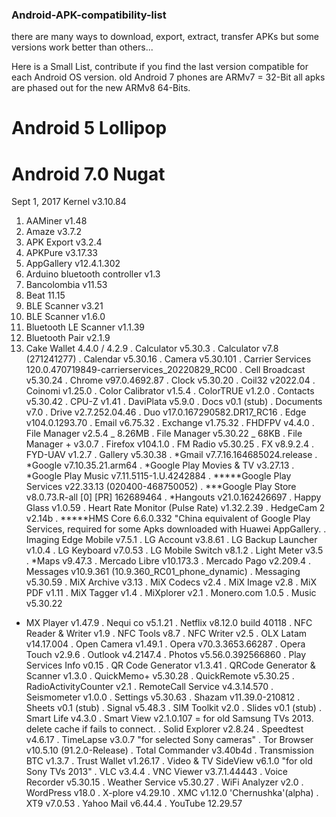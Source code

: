 ### Android-APK-compatibility-list

there are many ways to download, export, extract, transfer APKs
but some versions work better than others...

Here is a Small List, contribute if you find the last version compatible for each Android OS version.
old Android 7 phones are ARMv7 = 32-Bit
all apks are phased out for the new ARMv8 64-Bits.

# Android 5 Lollipop


# Android 7.0 Nugat
Sept 1, 2017
Kernel v3.10.84

1. AAMiner v1.48
2. Amaze v3.7.2
3. APK Export v3.2.4
4. APKPure v3.17.33
5. AppGallery v12.4.1.302
6. Arduino bluetooth controller v1.3
7. Bancolombia v11.53
8. Beat 11.15
9. BLE Scanner v3.21
10. BLE Scanner v1.6.0
11. Bluetooth LE Scanner v1.1.39
12. Bluetooth Pair v2.1.9
13. Cake Wallet 4.4.0 / 4.2.9
. Calculator v5.30.3
. Calculator v7.8 (271241277)
. Calendar v5.30.16
. Camera v5.30.101
. Carrier Services 120.0.470719849-carrierservices_20220829_RC00
. Cell Broadcast v5.30.24
. Chrome v97.0.4692.87
. Clock v5.30.20
. Coil32 v2022.04
. Coinomi v1.25.0
. Color Calibrator v1.5.4
. ColorTRUE v1.2.0
. Contacts v5.30.42
. CPU-Z v1.41
. DaviPlata v5.9.0
. Docs v0.1 (stub)
. Documents v7.0
. Drive v2.7.252.04.46
. Duo v17.0.167290582.DR17_RC16
. Edge v104.0.1293.70
. Email v6.75.32
. Exchange v1.75.32
. FHDFPV v4.4.0
. File Manager v2.5.4 _ 8.26MB
. File Manager v5.30.22 _ 68KB
. File Manager + v3.0.7
. Firefox v104.1.0
. FM Radio v5.30.25
. FX v8.9.2.4
. FYD-UAV v1.2.7
. Gallery v5.30.38
. *Gmail v7.7.16.164685024.release
. *Google v7.10.35.21.arm64
. *Google Play Movies & TV v3.27.13
. *Google Play Music v7.11.5115-1.U.4242884
. *****Google Play Services v22.33.13 (020400-468750052)
. ***Google Play Store v8.0.73.R-all [0] [PR] 162689464
. *Hangouts v21.0.162426697
. Happy Glass v1.0.59
. Heart Rate Monitor (Pulse Rate) v1.32.2.39
. HedgeCam 2 v2.14b
. *****HMS Core 6.6.0.332 "China equivalent of Google Play Services, required for some Apks downloaded with Huawei AppGallery.
. Imaging Edge Mobile v7.5.1
. LG Account v3.8.61
. LG Backup Launcher v1.0.4
. LG Keyboard v7.0.53
. LG Mobile Switch v8.1.2
. Light Meter v3.5
. *Maps v9.47.3
. Mercado Libre v10.173.3
. Mercado Pago v2.209.4
. Messages v10.9.361 (10.9.360_RC01_phone_dynamic)
. Messaging v5.30.59
. MiX Archive v3.13
. MiX Codecs v2.4
. MiX Image v2.8
. MiX PDF v1.11
. MiX Tagger v1.4
. MiXplorer v2.1
. Monero.com 1.0.5
. Music v5.30.22
- MX Player v1.47.9
. Nequi co v5.1.21
. Netflix v8.12.0 build 40118
. NFC Reader & Writer v1.9
. NFC Tools v8.7
. NFC Writer v2.5
. OLX Latam v14.17.004
. Open Camera v1.49.1
. Opera v70.3.3653.66287
. Opera Touch v2.9.6
. Outlook v4.2147.4
. Photos v5.56.0.392566860
. Play Services Info v0.15
. QR Code Generator v1.3.41
. QRCode Generator & Scanner v1.3.0
. QuickMemo+ v5.30.28
. QuickRemote v5.30.25
. RadioActivityCounter v2.1
. RemoteCall Service v4.3.14.570
. Seismometer v1.0.0
. Settings v5.30.63
. Shazam v11.39.0-210812
. Sheets v0.1 (stub)
. Signal v5.48.3
. SIM Toolkit v2.0
. Slides v0.1 (stub)
. Smart Life v4.3.0
. Smart View v2.1.0.107 = for old Samsung TVs 2013. delete cache if fails to connect.
. Solid Explorer v2.8.24
. Speedtest v4.6.17
. TimeLapse v3.0.7 "for selected Sony cameras"
. Tor Browser v10.5.10 (91.2.0-Release)
. Total Commander v3.40b4d
. Transmission BTC v1.3.7
. Trust Wallet v1.26.17
. Video & TV SideView v6.1.0 "for old Sony TVs 2013"
. VLC v3.4.4
. VNC Viewer v3.7.1.44443
. Voice Recorder v5.30.15
. Weather Service v5.30.27
. WiFi Analyzer v2.0
. WordPress v18.0
. X-plore v4.29.10
. XMC v1.12.0 'Chernushka'(alpha)
. XT9 v7.0.53
. Yahoo Mail v6.44.4
. YouTube 12.29.57

